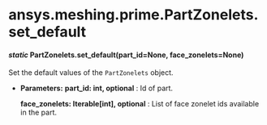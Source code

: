 # ansys.meshing.prime.PartZonelets.set_default

<a id="ansys.meshing.prime.PartZonelets.set_default"></a>

#### *static* PartZonelets.set_default(part_id=None, face_zonelets=None)

Set the default values of the `PartZonelets` object.

* **Parameters:**
  **part_id: int, optional**
  : Id of part.

  **face_zonelets: Iterable[int], optional**
  : List of face zonelet ids available in the part.

<!-- !! processed by numpydoc !! -->
